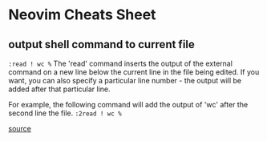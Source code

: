 # Neovim Cheats Sheet

## output shell command to current file 

```:read ! wc %```
The 'read' command inserts the output of the external command on a new line below the current line in the file being edited. If you want, you can also specify a particular line number - the output will be added after that particular line.

For example, the following command will add the output of 'wc' after the second line the file.
```:2read ! wc %```

[source](https://www.howtoforge.com/tutorial/how-to-access-shell-or-run-external-commands-from-within-vim/)